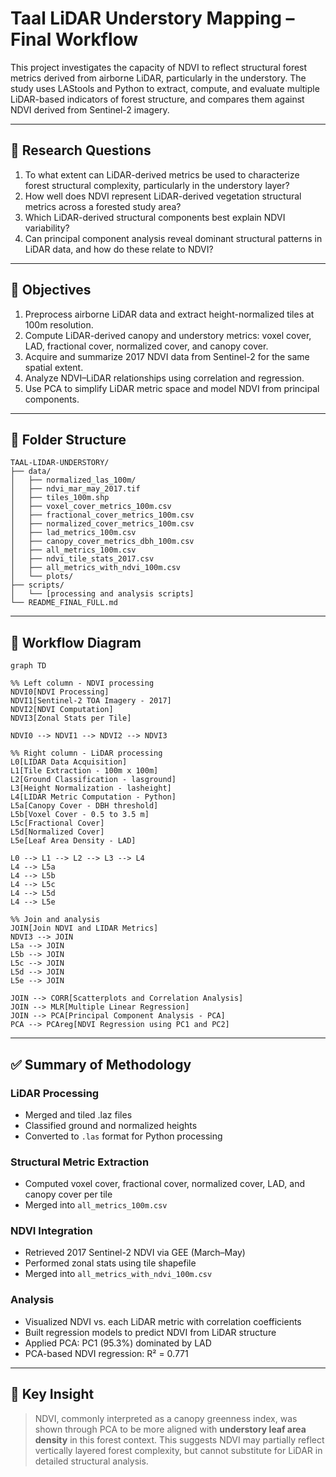 
# Taal LiDAR Understory Mapping – Final Workflow

This project investigates the capacity of NDVI to reflect structural forest metrics derived from airborne LiDAR, particularly in the understory. The study uses LAStools and Python to extract, compute, and evaluate multiple LiDAR-based indicators of forest structure, and compares them against NDVI derived from Sentinel-2 imagery.

---

## 🎯 Research Questions

1. To what extent can LiDAR-derived metrics be used to characterize forest structural complexity, particularly in the understory layer?
2. How well does NDVI represent LiDAR-derived vegetation structural metrics across a forested study area?
3. Which LiDAR-derived structural components best explain NDVI variability?
4. Can principal component analysis reveal dominant structural patterns in LiDAR data, and how do these relate to NDVI?

---

## 🎯 Objectives

1. Preprocess airborne LiDAR data and extract height-normalized tiles at 100m resolution.
2. Compute LiDAR-derived canopy and understory metrics: voxel cover, LAD, fractional cover, normalized cover, and canopy cover.
3. Acquire and summarize 2017 NDVI data from Sentinel-2 for the same spatial extent.
4. Analyze NDVI–LiDAR relationships using correlation and regression.
5. Use PCA to simplify LiDAR metric space and model NDVI from principal components.

---

## 📁 Folder Structure

```
TAAL-LIDAR-UNDERSTORY/
├── data/
│   ├── normalized_las_100m/
│   ├── ndvi_mar_may_2017.tif
│   ├── tiles_100m.shp
│   ├── voxel_cover_metrics_100m.csv
│   ├── fractional_cover_metrics_100m.csv
│   ├── normalized_cover_metrics_100m.csv
│   ├── lad_metrics_100m.csv
│   ├── canopy_cover_metrics_dbh_100m.csv
│   ├── all_metrics_100m.csv
│   ├── ndvi_tile_stats_2017.csv
│   ├── all_metrics_with_ndvi_100m.csv
│   └── plots/
├── scripts/
│   └── [processing and analysis scripts]
└── README_FINAL_FULL.md
```

---

## 🧭 Workflow Diagram

```mermaid
graph TD

%% Left column - NDVI processing
NDVI0[NDVI Processing]
NDVI1[Sentinel-2 TOA Imagery - 2017]
NDVI2[NDVI Computation]
NDVI3[Zonal Stats per Tile]

NDVI0 --> NDVI1 --> NDVI2 --> NDVI3

%% Right column - LiDAR processing
L0[LIDAR Data Acquisition]
L1[Tile Extraction - 100m x 100m]
L2[Ground Classification - lasground]
L3[Height Normalization - lasheight]
L4[LIDAR Metric Computation - Python]
L5a[Canopy Cover - DBH threshold]
L5b[Voxel Cover - 0.5 to 3.5 m]
L5c[Fractional Cover]
L5d[Normalized Cover]
L5e[Leaf Area Density - LAD]

L0 --> L1 --> L2 --> L3 --> L4
L4 --> L5a
L4 --> L5b
L4 --> L5c
L4 --> L5d
L4 --> L5e

%% Join and analysis
JOIN[Join NDVI and LIDAR Metrics]
NDVI3 --> JOIN
L5a --> JOIN
L5b --> JOIN
L5c --> JOIN
L5d --> JOIN
L5e --> JOIN

JOIN --> CORR[Scatterplots and Correlation Analysis]
JOIN --> MLR[Multiple Linear Regression]
JOIN --> PCA[Principal Component Analysis - PCA]
PCA --> PCAreg[NDVI Regression using PC1 and PC2]
```

---

## ✅ Summary of Methodology

### LiDAR Processing
- Merged and tiled .laz files
- Classified ground and normalized heights
- Converted to `.las` format for Python processing

### Structural Metric Extraction
- Computed voxel cover, fractional cover, normalized cover, LAD, and canopy cover per tile
- Merged into `all_metrics_100m.csv`

### NDVI Integration
- Retrieved 2017 Sentinel-2 NDVI via GEE (March–May)
- Performed zonal stats using tile shapefile
- Merged into `all_metrics_with_ndvi_100m.csv`

### Analysis
- Visualized NDVI vs. each LiDAR metric with correlation coefficients
- Built regression models to predict NDVI from LiDAR structure
- Applied PCA: PC1 (95.3%) dominated by LAD
- PCA-based NDVI regression: R² = 0.771

---

## 🧠 Key Insight

> NDVI, commonly interpreted as a canopy greenness index, was shown through PCA to be more aligned with **understory leaf area density** in this forest context. This suggests NDVI may partially reflect vertically layered forest complexity, but cannot substitute for LiDAR in detailed structural analysis.
